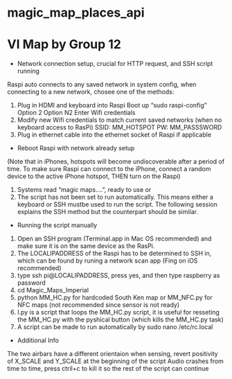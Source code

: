 # magic_map_places_api
# VI Map by Group 12

- Network connection setup, crucial for HTTP request, and SSH script running

Raspi auto connects to any saved network in system config, when connecting to a new network, chosee one of the methods:
1.	Plug in HDMI and keyboard into Raspi
	Boot up
	“sudo raspi-config”
	Option 2
	Option N2
	Enter Wifi credentials
2.	Modify new Wifi credentials to match current saved networks (when no keyboard access to RasPi)
	SSID:	MM_HOTSPOT
	PW:		MM_PASSSWORD
3.	Plug in ethernet cable into the ethernet socket of Raspi if applicable


- Reboot Raspi with network already setup

(Note that in iPhones, hotspots will become undiscoverable after a period of time. To make sure Raspi can connect to the iPhone, connect a random device to the active iPhone hotspot, THEN turn on the Raspi)
1. Systems read “magic maps….”, ready to use
or
2. The script has not been set to run automatically.
This means either a keyboard or SSH mustbe used to run the script. The following session explains the SSH method but the counterpart should be similar.


- Running the script manually

1. Open an SSH program (Terminal.app in Mac OS recommended) and make sure it is on the same device as the RasPi.
2. The LOCALIPADDRESS of the Raspi has to be determined to SSH in, which can be found by runing a network scan app (Fing on iOS recommended)
3. type ssh pi@LOCALIPADDRESS, press yes, and then type raspberry as password
4. cd Magic_Maps_Imperial
5. python MM_HC.py for hardcoded South Ken map or MM_NFC.py for NFC maps (not recommended since sensor is not ready)
6. l.py is a script that loops the MM_HC.py script, it is useful for resseting the MM_HC.py with the pyshical button (which kills the MM_HC.py task)
7. A script can be made to run automatically by sudo nano /etc/rc.local


- Additional Info

The two airbars have a different orientaion when sensing, revert positivity of X_SCALE and Y_SCALE at the beginning of the script
Audio crashes from time to time, press ctril+c to kill it so the rest of the script can continue
